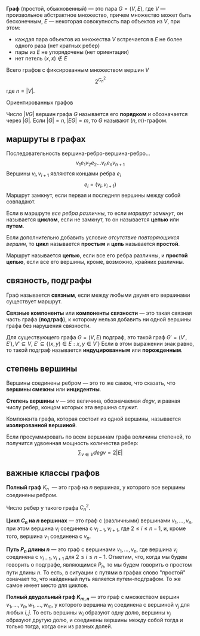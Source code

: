 **Граф** (простой, обыкновенный) — это пара $G=(V,E)$, где $V$ — произвольное абстрактное множество, причем множество может быть бесконечным, $E$ — некоторая совокупность пар объектов из $V$, при этом:

- каждая пара объектов из множества $V$ встречается в $E$ не более одного раза (нет кратных ребер)
- пары из $E$ не упорядочены (нет ориентации)
- нет петель $(x,x) \notin E$ 

Всего графов с фиксированным множеством вершин $V$
$$2^{C_n^2}$$
где $n=|V|$.

Ориентированных графов 

Число $|VG|$ вершин графа $G$ называется его **порядком** и обозначается через $|G|$. Если $|G|=n,|EG|=m$, то $G$ называют $(n,m)$-графом.


## маршруты в графах

Последовательность вершина-ребро-вершина-ребро... 
$$v_1e_1v_2e_2...v_ne_nv_{n+1}$$
Вершины $v_i, v_{i+1}$ являются концами ребра $e_i$
$$e_i=(v_i,v_{i+1})$$
Маршрут замкнут, если первая и последняя вершины между собой совпадают.

Если в маршруте *все ребра различны*, то если *маршрут замкнут*, он называется **циклом**, если не замкнут, то он называется **цепью** или **путем**. 

Если дополнительно добавить условие *отсутствие повторяющихся вершин*, то **цикл** называется **простым** и **цепь** называется **простой**.

Маршрут называется **цепью**, если все его ребра различны, и **простой цепью**, если все его вершины, кроме, возможно, крайних различны.

## связность, подграфы

Граф называется **связным**, если между любыми двумя его вершинами существует маршрут.

**Связные компоненты** или **компоненты связности** — это такая связная часть графа (**подграф**), к которому нельзя добавить ни одной вершины графа без нарушения связности.

Для существующего графа $G=(V,E)$ подграф, это такой граф $G'=(V',E'), V'\subseteq V$, $E' \subseteq \{(x,y)\in E: x,y\in V'\}$ Если в этом выражении знак равно, то такой подграф называется **индуцированным** или **порожденным**.  

## степень вершины

Вершины соединены ребром — это то же самое, что сказать, что **вершины смежны** или **инцидентны**. 

**Степень вершины** $v$ — это величина, обозначаемая $deg v$, и равная числу ребер, концом которых эта вершина служит.

Компонента графа, которая состоит из одной вершины, называется **изолированной вершиной**.

Если просуммировать по всем вершинам графа величины степеней, то получится  удвоенная мощность количества ребер:
$$\sum_{v\in V}deg v=2|E|$$
## важные классы графов

**Полный граф** $K_n$  — это граф на $n$ вершинах, у которого все вершины соединены ребром.

Число ребер у такого графа $C_n^2$.

**Цикл $C_n$ на $n$ вершинах** — это граф с (различными) вершинами $v_1, \dots, v_n$, при этом вершина $v_i$ соединена с $v_{i-1},v_{i+1}$, где $2 \le i \le n - 1$, и, кроме того, вершина $v_1$ соединена с $v_n$.

**Путь $P_n$ длины $n$** — это граф с вершинами $v_1, \dots, v_n$, где вершина $v_i$ соединена с $v_{i-1}, v_{i+1}$ для $2 \le i \le n-1$. Отметим, что, когда мы будем говорить о подграфе, являющимся $P_n$, то мы будем говорить о простом пути длины $n$. То есть, в ситуации с путями в графах слово "простой" означает то, что найденный путь является путем-подграфом. То же самое имеет место для циклов.

**Полный двудольный граф $K_{m,n}$** — это граф с множеством вершин $v_1, \dots, v_n,w_1, \dots, w_m$, у которого вершина $w_i$ соединена с вершиной $v_j$ для любых $i,j$. То есть вершины $w_i$ образуют одну долю, вершины $v_j$ образуют другую долю, и соединены вершины между собой тогда и только тогда, когда они из разных долей.
